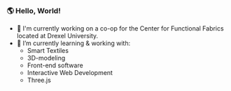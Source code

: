 ### 🌎 Hello, World!

- 🔭 I'm currently working on a co-op for the Center for Functional Fabrics located at Drexel University.
- 🌱 I’m currently learning & working with: </br>
  - Smart Textiles
  - 3D-modeling
  - Front-end software
  - Interactive Web Development
  - Three.js
